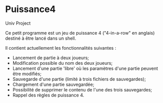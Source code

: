 # Puissance4
Univ Project

Ce petit programme est un jeu de puissance 4 ("4-in-a-row" en anglais) destiné à être lancé dans un shell.

Il contient actuellement les fonctionnalités suivantes :

- Lancement de partie à deux joueurs;
- Modification possible du nom des deux joueurs;
- Lancement d'une partie 'libre' où les paramètres d'une partie peuvent être modifiés;
- Sauvegarde d'une partie (limité à trois fichiers de sauvegardes);
- Chargement d'une partie sauvegardée;
- Possibilité de supprimer le contenu de l'une des trois sauvegardes;
- Rappel des règles de puissance 4.
